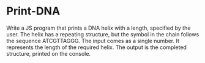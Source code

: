 # Print-DNA
Write a JS program that prints a DNA helix with a length, specified by the user. The helix has a repeating structure, but the symbol in the chain follows the sequence ATCGTTAGGG.
The input comes as a single number. It represents the length of the required helix.
The output is the completed structure, printed on the console.
